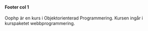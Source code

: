 #### Footer col 1

Oophp är en kurs i Objektorienterad Programmering. Kursen ingår i kurspaketet webbprogrammering.
